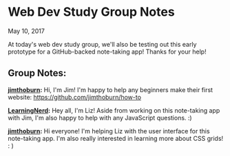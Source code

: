 # Web Dev Study Group Notes

May 10, 2017

At today's web dev study group, we'll also be testing out this early prototype for a GitHub-backed note-taking app! Thanks for your help!

## Group Notes:

**[jimthoburn](https://github.com/jimthoburn):** Hi, I'm Jim! I'm happy to help any beginners make their first website: https://github.com/jimthoburn/how-to

**[LearningNerd](https://github.com/learningnerd):** Hey all, I'm Liz! Aside from working on this note-taking app with Jim, I'm also happy to help with any JavaScript questions. :)

**[jimthoburn](https://github.com/jimthoburn):** Hi everyone! I'm helping Liz with the user interface for this note-taking app. I'm also really interested in learning more about CSS grids!   : )

